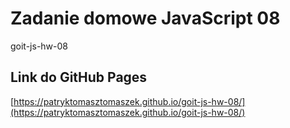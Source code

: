 # Zadanie domowe JavaScript 08

goit-js-hw-08

## Link do GitHub Pages
[https://patryktomasztomaszek.github.io/goit-js-hw-08/](https://patryktomasztomaszek.github.io/goit-js-hw-08/)
